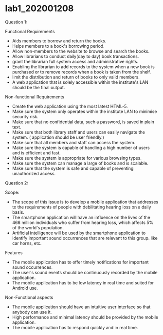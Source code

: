 # lab1_202001208

Question 1:

Functional Requirements
- Aids members to borrow and return the books.
- Helps members to  a book's borrowing period.
- Allow non-members to the website to browse and search the books.
- Allow librarians to conduct daily(day to day) book transactions.
- grant the librarian full system access and administrative rights.
- Enabling the librarian to add records to the system when a new book is purchased or to remove records when a book is taken from the shelf.
- limit the distribution and return of books to only valid members.
- A web application that is solely accessible within the institute's LAN should be the final output.

Non-functional Requirements
- Create the web application using the most latest HTML-5.
- Make sure the system only operates within the institute LAN to minimise security risk.
- Make sure that no confidential data, such a password, is saved in plain text.
- Make sure that both library staff and users can easily navigate the system. ( application should be user friendly.)
- Make sure that all members and staff can access the system.
- Make sure the system is capable of handling a high number of users and is efficient and fast.
- Make sure the system is appropriate for various browsing types.
- Make sure the system can manage a large of books and is scalable.
- Make sure that the system is safe and capable of preventing unauthorized access.



Question 2:

Scope:
- The scope of this issue is to develop a mobile application that addresses to the requirements of people with debilitating hearing loss on a daily basis.
- The smartphone application will have an influence on the lives of the 466 million individuals who suffer from hearing loss, which affects 5% of the world's population.
- Artificial intelligence will be used by the smartphone application to identify important sound occurrences that are relevant to this group. like car horns, etc.

Features
- The mobile application has to offer timely notifications for important sound occurrences.
- The user's sound events should be continuously recorded by the mobile application.
- The mobile application has to be low latency in real time and suited for Android use.

Non-Functional aspects
- The mobile application should have an intuitive user interface so that anybody can use it.
- High performance and minimal latency should be provided by the mobile application.
- The mobile application has to respond quickly and in real time.
